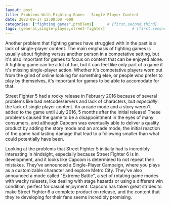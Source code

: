 ```yaml
---
layout: post
title: Problems With Fighting Games - Single Player Content
date: 2022-09-17 12:00:00 -000
categories: ["fighting games",problems]      # [first,second,third]
tags: [general,single-player,street-fighter]            # [first,second,third]
---
```

Another problem that fighting games have struggled with in the past is a lack of single-player content. The main emphasis of fighting games is usually about fighting versus another person in a competative setting, but it's also important for games to focus on content that can be enjoyed alone. A fighting game can be a lot of fun, but it can feel like only part of a game if it's missing single-player action. Whether it's competative players worn out from the grind of online looking for something else, or people who prefer to play by themselves, it's important for games to be able to accomodate for that.

Street Fighter 5 had a rocky release in February 2016 because of several problems like bad netcode/servers and lack of characters, but *especially* the lack of single player content. An arcade mode and a story weren't added to the game until July 2016, 5 months after the initial release! These problems caused the game to be a disappointment in the eyes of many consumers, and although Capcom was eventually able to deliver a quality product by adding the story mode and an arcade mode, the initial reaction of the game had lasting damage that lead to a following smaller than what could potentially have been.

Looking at the problems that Street Fighter 5 initially had is incredibly interesting in hindsight, especially because Street Fighter 6 is in development, and it looks like Capcom is determined to not repeat their mistakes. They've announced a Single-Player Campaign, where you plays as a customizable character and explore Metro City. They've also announced a mode called "Extreme Battle", a set of rotating game modes with wacky rulesets, like dealing with stage hazards or using a different win condition, perfect for casual enjoyment. Capcom has taken great strides to make Street Fighter 6 a complete product on release, and the content that they're developing for their fans seems incredibly promising.